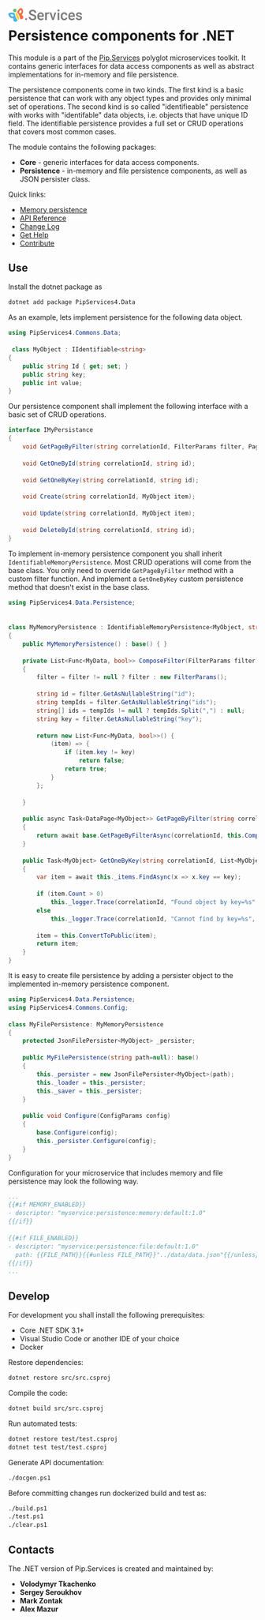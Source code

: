 # <img src="https://github.com/pip-services/pip-services/raw/master/design/Logo.png" alt="Pip.Services Logo" style="max-width:30%"> <br/> Persistence components for .NET

This module is a part of the [Pip.Services](http://pipservices.org) polyglot microservices toolkit. It contains generic interfaces for data access components as well as abstract implementations for in-memory and file persistence.

The persistence components come in two kinds. The first kind is a basic persistence that can work with any object types and provides only minimal set of operations. 
The second kind is so called "identifieable" persistence with works with "identifable" data objects, i.e. objects that have unique ID field. The identifiable persistence provides a full set or CRUD operations that covers most common cases.

The module contains the following packages:
- **Core** - generic interfaces for data access components. 
- **Persistence** - in-memory and file persistence components, as well as JSON persister class.

<a name="links"></a> Quick links:

* [Memory persistence](https://www.pipservices.org/recipies/memory-persistence)
* [API Reference](https://pip-services4-dotnet.github.io/pip-services4-logic-dotnet)
* [Change Log](CHANGELOG.md)
* [Get Help](https://www.pipservices.org/community/help)
* [Contribute](https://www.pipservices.org/community/contribute)

## Use

Install the dotnet package as
```bash
dotnet add package PipServices4.Data
```

As an example, lets implement persistence for the following data object.

```cs
using PipServices4.Commons.Data;

 class MyObject : IIdentifiable<string>
{
    public string Id { get; set; }
    public string key;
    public int value;
}
```

Our persistence component shall implement the following interface with a basic set of CRUD operations.

```cs
interface IMyPersistance
{
    void GetPageByFilter(string correlationId, FilterParams filter, PagingParams paging);

    void GetOneById(string correlationId, string id);

    void GetOneByKey(string correlationId, string id);

    void Create(string correlationId, MyObject item);

    void Update(string correlationId, MyObject item);

    void DeleteById(string correlationId, string id);
}

```

To implement in-memory persistence component you shall inherit `IdentifiableMemoryPersistence`. 
Most CRUD operations will come from the base class. You only need to override `GetPageByFilter` method with a custom filter function.
And implement a `GetOneByKey` custom persistence method that doesn't exist in the base class.

```cs
using PipServices4.Data.Persistence;


class MyMemoryPersistence : IdentifiableMemoryPersistence<MyObject, string>
{
    public MyMemoryPersistence() : base() { }

    private List<Func<MyData, bool>> ComposeFilter(FilterParams filter)
    {
        filter = filter != null ? filter : new FilterParams();

        string id = filter.GetAsNullableString("id");
        string tempIds = filter.GetAsNullableString("ids");
        string[] ids = tempIds != null ? tempIds.Split(",") : null;
        string key = filter.GetAsNullableString("key");

        return new List<Func<MyData, bool>>() {
            (item) => {
                if (item.key != key)
                    return false;
                return true;
            }
        };

    }

    public async Task<DataPage<MyObject>> GetPageByFilter(string correlationId, FilterParams filter, PagingParams paging)
    {
        return await base.GetPageByFilterAsync(correlationId, this.ComposeFilter(filter), paging).Result;
    }

    public Task<MyObject> GetOneByKey(string correlationId, List<MyObject> item, string key)
    {
        var item = await this._items.FindAsync(x => x.key == key);

        if (item.Count > 0)
            this._logger.Trace(correlationId, "Found object by key=%s", key);
        else
            this._logger.Trace(correlationId, "Cannot find by key=%s", key);

        item = this.ConvertToPublic(item);
        return item;
    }
}
```

It is easy to create file persistence by adding a persister object to the implemented in-memory persistence component.

```cs
using PipServices4.Data.Persistence;
using PipServices4.Commons.Config;

class MyFilePersistence: MyMemoryPersistence
{
    protected JsonFilePersister<MyObject> _persister;

    public MyFilePersistence(string path=null): base()
    {
        this._persister = new JsonFilePersister<MyObject>(path);
        this._loader = this._persister;
        this._saver = this._persister;
    }

    public void Configure(ConfigParams config)
    {
        base.Configure(config);
        this._persister.Configure(config);
    }
}
```

Configuration for your microservice that includes memory and file persistence may look the following way.

```yaml
...
{{#if MEMORY_ENABLED}}
- descriptor: "myservice:persistence:memory:default:1.0"
{{/if}}

{{#if FILE_ENABLED}}
- descriptor: "myservice:persistence:file:default:1.0"
  path: {{FILE_PATH}}{{#unless FILE_PATH}}"../data/data.json"{{/unless}}
{{/if}}
...
```

## Develop

For development you shall install the following prerequisites:
* Core .NET SDK 3.1+
* Visual Studio Code or another IDE of your choice
* Docker

Restore dependencies:
```bash
dotnet restore src/src.csproj
```

Compile the code:
```bash
dotnet build src/src.csproj
```

Run automated tests:
```bash
dotnet restore test/test.csproj
dotnet test test/test.csproj
```

Generate API documentation:
```bash
./docgen.ps1
```

Before committing changes run dockerized build and test as:
```bash
./build.ps1
./test.ps1
./clear.ps1
```

## Contacts

The .NET version of Pip.Services is created and maintained by:
- **Volodymyr Tkachenko**
- **Sergey Seroukhov**
- **Mark Zontak**
- **Alex Mazur**

